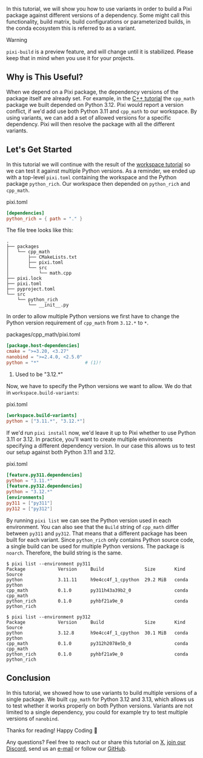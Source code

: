 In this tutorial, we will show you how to use variants in order to build a Pixi package against different versions of a dependency. Some might call this functionality, build matrix, build configurations or parameterized builds, in the conda ecosystem this is referred to as a variant.

Warning

`pixi-build` is a preview feature, and will change until it is stabilized. Please keep that in mind when you use it for your projects.

## Why is This Useful?

When we depend on a Pixi package, the dependency versions of the package itself are already set. For example, in the [C++ tutorial](../cpp/) the `cpp_math` package we built depended on Python 3.12. Pixi would report a version conflict, if we'd add use both Python 3.11 and `cpp_math` to our workspace. By using variants, we can add a set of allowed versions for a specific dependency. Pixi will then resolve the package with all the different variants.

## Let's Get Started

In this tutorial we will continue with the result of the [workspace tutorial](../workspace/) so we can test it against multiple Python versions. As a reminder, we ended up with a top-level `pixi.toml` containing the workspace and the Python package `python_rich`. Our workspace then depended on `python_rich` and `cpp_math`.

pixi.toml

```toml
[dependencies]
python_rich = { path = "." }

```

The file tree looks like this:

```shell
.
├── packages
│   └── cpp_math
│       ├── CMakeLists.txt
│       ├── pixi.toml
│       └── src
│           └── math.cpp
├── pixi.lock
├── pixi.toml
├── pyproject.toml
└── src
    └── python_rich
        └── __init__.py

```

In order to allow multiple Python versions we first have to change the Python version requirement of `cpp_math` from `3.12.*` to `*`.

packages/cpp_math/pixi.toml

```toml
[package.host-dependencies]
cmake = ">=3.20, <3.27"
nanobind = ">=2.4.0, <2.5.0"
python = "*"                 # (1)!

```

1. Used to be "3.12.\*"

Now, we have to specify the Python versions we want to allow. We do that in `workspace.build-variants`:

pixi.toml

```toml
[workspace.build-variants]
python = ["3.11.*", "3.12.*"]

```

If we'd run `pixi install` now, we'd leave it up to Pixi whether to use Python 3.11 or 3.12. In practice, you'll want to create multiple environments specifying a different dependency version. In our case this allows us to test our setup against both Python 3.11 and 3.12.

pixi.toml

```toml
[feature.py311.dependencies]
python = "3.11.*"
[feature.py312.dependencies]
python = "3.12.*"
[environments]
py311 = ["py311"]
py312 = ["py312"]

```

By running `pixi list` we can see the Python version used in each environment. You can also see that the `Build` string of `cpp_math` differ between `py311` and `py312`. That means that a different package has been built for each variant. Since `python_rich` only contains Python source code, a single build can be used for multiple Python versions. The package is `noarch`. Therefore, the build string is the same.

```pwsh
$ pixi list --environment py311
Package            Version     Build               Size       Kind   Source
python             3.11.11     h9e4cc4f_1_cpython  29.2 MiB   conda  python
cpp_math           0.1.0       py311h43a39b2_0                conda  cpp_math
python_rich        0.1.0       pyhbf21a9e_0                   conda  python_rich

```

```pwsh
$ pixi list --environment py312
Package            Version     Build               Size       Kind   Source
python             3.12.8      h9e4cc4f_1_cpython  30.1 MiB   conda  python
cpp_math           0.1.0       py312h2078e5b_0                conda  cpp_math
python_rich        0.1.0       pyhbf21a9e_0                   conda  python_rich

```

## Conclusion

In this tutorial, we showed how to use variants to build multiple versions of a single package. We built `cpp_math` for Python 3.12 and 3.13, which allows us to test whether it works properly on both Python versions. Variants are not limited to a single dependency, you could for example try to test multiple versions of `nanobind`.

Thanks for reading! Happy Coding 🚀

Any questions? Feel free to reach out or share this tutorial on [X](https://twitter.com/prefix_dev), [join our Discord](https://discord.gg/kKV8ZxyzY4), send us an [e-mail](mailto:hi@prefix.dev) or follow our [GitHub](https://github.com/prefix-dev).
